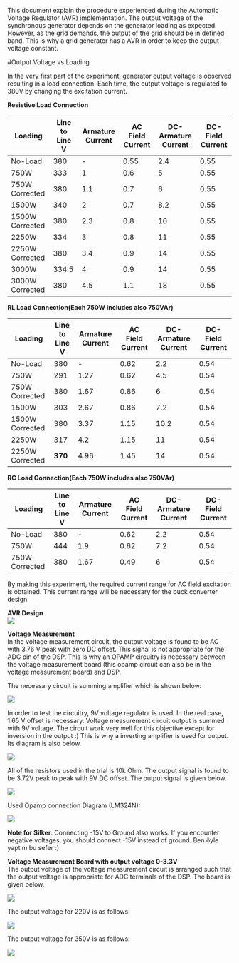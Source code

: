 This document explain the procedure experienced during the Automatic Voltage Regulator (AVR) implementation. The output voltage of the synchronous generator depends on the generator loading as expected. However, as the grid demands, the output of the grid should be in defined band. This is why a grid generator has a AVR in order to keep the output voltage constant. 

#Output Voltage vs Loading  

In the very first part of the experiment, generator output voltage is observed resulting in a load connection. Each time, the output voltage is regulated to 380V by changing the excitation current. 

**Resistive Load Connection**  

|     Loading   | Line to Line V | Armature Current |AC Field Current| DC-Armature Current|DC-Field Current|
|---------------|----------------|------------------|----------------|--------------------|----------------|
|No-Load        | 380            |-                 |0.55            |2.4                 |0.55            |
|750W           | 333            |1                 |0.6             |5                   |0.55            |
|750W Corrected | 380            |1.1               |0.7             |6                   |0.55            |
|1500W          | 340            |2                 |0.7             |8.2                 |0.55            |
|1500W Corrected| 380            |2.3               |0.8             |10                  |0.55            |
|2250W          | 334            |3                 |0.8             |11                  |0.55            |
|2250W Corrected| 380            |3.4               |0.9             |14                  |0.55            |
|3000W          | 334.5          |4                 |0.9             |14                  |0.55            |
|3000W Corrected| 380            |4.5               |1.1             |18                  |0.55            |  

**RL Load Connection(Each 750W includes also 750VAr)**  

|     Loading   | Line to Line V | Armature Current |AC Field Current| DC-Armature Current|DC-Field Current|
|---------------|----------------|------------------|----------------|--------------------|----------------|
|No-Load        | 380            |-                 |0.62            |2.2                 |0.54            |
|750W           | 291            |1.27              |0.62            |4.5                 |0.54            |
|750W Corrected | 380            |1.67              |0.86            |6                   |0.54            |
|1500W          | 303            |2.67              |0.86            |7.2                 |0.54            |
|1500W Corrected| 380            |3.37              |1.15            |10.2                |0.54            |
|2250W          | 317            |4.2               |1.15            |11                  |0.54            |
|2250W Corrected| **370**        |4.96              |1.45            |14                  |0.54            |  

**RC Load Connection(Each 750W includes also 750VAr)**  

|     Loading   | Line to Line V | Armature Current |AC Field Current| DC-Armature Current|DC-Field Current|
|---------------|----------------|------------------|----------------|--------------------|----------------|
|No-Load        | 380            |-                 |0.62            |2.2                 |0.54            |
|750W           | 444            |1.9               |0.62            |7.2                 |0.54            |
|750W Corrected | 380            |1.67              |0.49            |6                   |0.54            |  

By making this experiment, the required current range for AC field excitation is obtained. This current range will be necessary for the buck converter design.

**AVR Design**  
![](/Images/AVR_Design.jpg)

**Voltage Measurement**  
In the voltage measurement circuit, the output voltage is found to be AC with 3.76 V peak with zero DC offset. This signal is not appropriate for the ADC pin of the DSP. This is why an OPAMP circuitry is necessary between the voltage measurement board (this opamp circuit can also be in the voltage measurement board) and DSP.  

The necessary circuit is summing amplifier which is shown below: 

![](https://i.stack.imgur.com/hT3cp.gif)  

In order to test the circuitry, 9V voltage regulator is used. In the real case, 1.65 V offset is necessary. Voltage measurement circuit output is summed with 9V voltage. The circuit work very well for this objective except for inversion in the output :) This is why a inverting amplifier is used for output. Its diagram is also below. 

![](https://www.eecs.tufts.edu/~dsculley/tutorial/opamps/invertingAmp.JPG)  

All of the resistors used in the trial is 10k Ohm. The output signal is found to be 3.72V peak to peak with 9V DC offset. The output signal is given below. 

![](/Images/opampoutput.JPG)

Used Opamp connection Diagram (LM324N): 

![](http://cosasdeingenieria.com/mystore/item/151/bb/amplificador-operacional-cuadruple-lm324n)

**Note for Silker**: Connecting -15V to Ground also works. If you encounter negative voltages, you should connect -15V instead of ground. Ben öyle yaptım bu sefer :)


**Voltage Measurement Board with output voltage 0-3.3V**  
The output voltage of the voltage measurement circuit is arranged such that the output voltage is appropriate for ADC terminals of the DSP. The board is given below. 

![](/Images/Voltagemeasurement.JPG)

The output voltage for 220V is as follows: 

![](/Images/220V.JPG)

The output voltage for 350V is as follows: 

![](/Images/350V.JPG)
